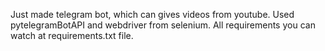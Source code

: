 Just made telegram bot, which can gives videos from youtube. Used pytelegramBotAPI and webdriver from selenium. All requirements you can watch at requirements.txt file.

